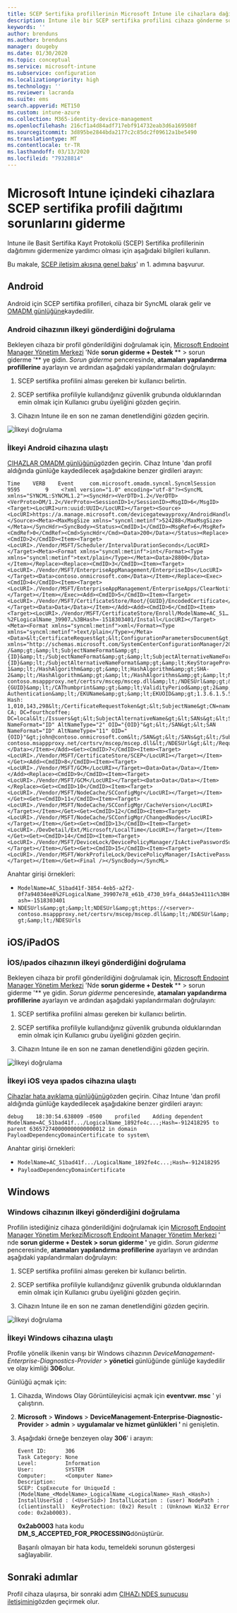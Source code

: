 ```yaml
---
title: SCEP Sertifika profillerinin Microsoft Intune ile cihazlara dağıtılması sorunlarını giderme | Microsoft Docs
description: Intune ile bir SCEP sertifika profilini cihaza gönderme sorunlarını giderin.
keywords: ''
author: brenduns
ms.author: brenduns
manager: dougeby
ms.date: 01/30/2020
ms.topic: conceptual
ms.service: microsoft-intune
ms.subservice: configuration
ms.localizationpriority: high
ms.technology: ''
ms.reviewer: lacranda
ms.suite: ems
search.appverid: MET150
ms.custom: intune-azure
ms.collection: M365-identity-device-management
ms.openlocfilehash: 216cf1a4d84adf717ebf914732eab3d6a169508f
ms.sourcegitcommit: 3d895be2844bda2177c2c85dc2f09612a1be5490
ms.translationtype: MT
ms.contentlocale: tr-TR
ms.lasthandoff: 03/13/2020
ms.locfileid: "79328814"
---
```

# <a name="troubleshoot-deployment-of-a-scep-certificate-profile-to-devices-in-microsoft-intune"></a>Microsoft Intune içindeki cihazlara SCEP sertifika profili dağıtımı sorunlarını giderme

Intune ile Basit Sertifika Kayıt Protokolü (SCEP) Sertifika profillerinin dağıtımını gidermenize yardımcı olması için aşağıdaki bilgileri kullanın.

Bu makale, [SCEP iletişim akışına genel bakış](troubleshoot-scep-certificate-profiles.md)' ın 1. adımına başvurur.


## <a name="android"></a>Android

Android için SCEP sertifika profilleri, cihaza bir SyncML olarak gelir ve [OMADM günlüğüne](troubleshoot-scep-certificate-profiles.md#logs-for-android-devices)kaydedilir.

### <a name="validate-that-the-android-device-was-sent-the-policy"></a>Android cihazının ilkeyi gönderdiğini doğrulama

Bekleyen cihaza bir profil gönderildiğini doğrulamak için, [Microsoft Endpoint Manager Yönetim Merkezi](https://go.microsoft.com/fwlink/?linkid=2109431) 'Nde **sorun giderme + Destek** ** > sorun giderme '** ye gidin.  *Sorun giderme* penceresinde, **atamaları** **yapılandırma profillerine** ayarlayın ve ardından aşağıdaki yapılandırmaları doğrulayın:

1. SCEP sertifika profilini alması gereken bir kullanıcı belirtin.

2. SCEP sertifika profiliyle kullandığınız güvenlik grubunda olduklarından emin olmak için Kullanıcı grubu üyeliğini gözden geçirin.

3. Cihazın Intune ile en son ne zaman denetlendiğini gözden geçirin.

![İlkeyi doğrulama](../protect/media/troubleshoot-scep-certificate-profile-deployment/validate-policy-android.png)

### <a name="validate-the-policy-reached-the-android-device"></a>İlkeyi Android cihazına ulaştı

[CIHAZLAR OMADM günlüğünü](troubleshoot-scep-certificate-profiles.md#logs-for-android-devices)gözden geçirin. Cihaz Intune 'dan profil aldığında günlüğe kaydedilecek aşağıdakine benzer girdileri arayın:

```
Time    VERB    Event     com.microsoft.omadm.syncml.SyncmlSession     9595        9    <?xml version="1.0" encoding="utf-8"?><SyncML xmlns="SYNCML:SYNCML1.2"><SyncHdr><VerDTD>1.2</VerDTD><VerProto>DM/1.2</VerProto><SessionID>1</SessionID><MsgID>6</MsgID><Target><LocURI>urn:uuid:UUID</LocURI></Target><Source><LocURI>https://a.manage.microsoft.com/devicegatewayproxy/AndroidHandler.ashx</LocURI></Source><Meta><MaxMsgSize xmlns="syncml:metinf">524288</MaxMsgSize></Meta></SyncHdr><SyncBody><Status><CmdID>1</CmdID><MsgRef>6</MsgRef><CmdRef>0</CmdRef><Cmd>SyncHdr</Cmd><Data>200</Data></Status><Replace><CmdID>2</CmdID><Item><Target><LocURI>./Vendor/MSFT/Scheduler/IntervalDurationSeconds</LocURI></Target><Meta><Format xmlns="syncml:metinf">int</Format><Type xmlns="syncml:metinf">text/plain</Type></Meta><Data>28800</Data></Item></Replace><Replace><CmdID>3</CmdID><Item><Target><LocURI>./Vendor/MSFT/EnterpriseAppManagement/EnterpriseIDs</LocURI></Target><Data>contoso.onmicrosoft.com</Data></Item></Replace><Exec><CmdID>4</CmdID><Item><Target><LocURI>./Vendor/MSFT/EnterpriseAppManagement/EnterpriseApps/ClearNotifications</LocURI></Target></Item></Exec><Add><CmdID>5</CmdID><Item><Target><LocURI>./Vendor/MSFT/CertificateStore/Root/{GUID}/EncodedCertificate</LocURI></Target><Data>Data</Data></Item></Add><Add><CmdID>6</CmdID><Item><Target><LocURI>./Vendor/MSFT/CertificateStore/Enroll/ModelName=AC_51…%2FLogicalName_39907…%3BHash=-1518303401/Install</LocURI></Target><Meta><Format xmlns="syncml:metinf">xml</Format><Type xmlns="syncml:metinf">text/plain</Type></Meta><Data>&lt;CertificateRequest&gt;&lt;ConfigurationParametersDocument&gt;&amp;lt;ConfigurationParameters xmlns="http://schemas.microsoft.com/SystemCenterConfigurationManager/2012/03/07/CertificateEnrollment/ConfigurationParameters"&amp;gt;&amp;lt;ExpirationThreshold&amp;gt;20&amp;lt;/ExpirationThreshold&amp;gt;&amp;lt;RetryCount&amp;gt;3&amp;lt;/RetryCount&amp;gt;&amp;lt;RetryDelay&amp;gt;1&amp;lt;/RetryDelay&amp;gt;&amp;lt;TemplateName /&amp;gt;&amp;lt;SubjectNameFormat&amp;gt;{ID}&amp;lt;/SubjectNameFormat&amp;gt;&amp;lt;SubjectAlternativeNameFormat&amp;gt;{ID}&amp;lt;/SubjectAlternativeNameFormat&amp;gt;&amp;lt;KeyStorageProviderSetting&amp;gt;0&amp;lt;/KeyStorageProviderSetting&amp;gt;&amp;lt;KeyUsage&amp;gt;32&amp;lt;/KeyUsage&amp;gt;&amp;lt;KeyLength&amp;gt;2048&amp;lt;/KeyLength&amp;gt;&amp;lt;HashAlgorithms&amp;gt;&amp;lt;HashAlgorithm&amp;gt;SHA-1&amp;lt;/HashAlgorithm&amp;gt;&amp;lt;HashAlgorithm&amp;gt;SHA-2&amp;lt;/HashAlgorithm&amp;gt;&amp;lt;/HashAlgorithms&amp;gt;&amp;lt;NDESUrls&amp;gt;&amp;lt;NDESUrl&amp;gt;https://breezeappproxy-contoso.msappproxy.net/certsrv/mscep/mscep.dll&amp;lt;/NDESUrl&amp;gt;&amp;lt;/NDESUrls&amp;gt;&amp;lt;CAThumbprint&amp;gt;{GUID}&amp;lt;/CAThumbprint&amp;gt;&amp;lt;ValidityPeriod&amp;gt;2&amp;lt;/ValidityPeriod&amp;gt;&amp;lt;ValidityPeriodUnit&amp;gt;Years&amp;lt;/ValidityPeriodUnit&amp;gt;&amp;lt;EKUMapping&amp;gt;&amp;lt;EKUMap&amp;gt;&amp;lt;EKUName&amp;gt;Client Authentication&amp;lt;/EKUName&amp;gt;&amp;lt;EKUOID&amp;gt;1.3.6.1.5.5.7.3.2&amp;lt;/EKUOID&amp;gt;&amp;lt;/EKUMap&amp;gt;&amp;lt;/EKUMapping&amp;gt;&amp;lt;/ConfigurationParameters&amp;gt;&lt;/ConfigurationParametersDocument&gt;&lt;RequestParameters&gt;&lt;CertificateRequestToken&gt;PENlcnRFbn... Hash: 1,010,143,298&lt;/CertificateRequestToken&gt;&lt;SubjectName&gt;CN=name&lt;/SubjectName&gt;&lt;Issuers&gt;CN=FourthCoffee CA; DC=fourthcoffee; DC=local&lt;/Issuers&gt;&lt;SubjectAlternativeName&gt;&lt;SANs&gt;&lt;SAN NameFormat="ID" AltNameType="2" OID="{OID}"&gt;&lt;/SAN&gt;&lt;SAN NameFormat="ID" AltNameType="11" OID="{OID}"&gt;john@contoso.onmicrosoft.com&lt;/SAN&gt;&lt;/SANs&gt;&lt;/SubjectAlternativeName&gt;&lt;NDESUrl&gt;https://breezeappproxy-contoso.msappproxy.net/certsrv/mscep/mscep.dll&lt;/NDESUrl&gt;&lt;/RequestParameters&gt;&lt;/CertificateRequest&gt;</Data></Item></Add><Get><CmdID>7</CmdID><Item><Target><LocURI>./Vendor/MSFT/CertificateStore/SCEP</LocURI></Target></Item></Get><Add><CmdID>8</CmdID><Item><Target><LocURI>./Vendor/MSFT/GCM</LocURI></Target><Data>Data</Data></Item></Add><Replace><CmdID>9</CmdID><Item><Target><LocURI>./Vendor/MSFT/GCM</LocURI></Target><Data>Data</Data></Item></Replace><Get><CmdID>10</CmdID><Item><Target><LocURI>./Vendor/MSFT/NodeCache/SCConfigMgr</LocURI></Target></Item></Get><Get><CmdID>11</CmdID><Item><Target><LocURI>./Vendor/MSFT/NodeCache/SCConfigMgr/CacheVersion</LocURI></Target></Item></Get><Get><CmdID>12</CmdID><Item><Target><LocURI>./Vendor/MSFT/NodeCache/SCConfigMgr/ChangedNodes</LocURI></Target></Item></Get><Get><CmdID>13</CmdID><Item><Target><LocURI>./DevDetail/Ext/Microsoft/LocalTime</LocURI></Target></Item></Get><Get><CmdID>14</CmdID><Item><Target><LocURI>./Vendor/MSFT/DeviceLock/DevicePolicyManager/IsActivePasswordSufficient</LocURI></Target></Item></Get><Get><CmdID>15</CmdID><Item><Target><LocURI>./Vendor/MSFT/WorkProfileLock/DevicePolicyManager/IsActivePasswordSufficient</LocURI></Target></Item></Get><Final /></SyncBody></SyncML>
```

Anahtar girişi örnekleri:

- `ModelName=AC_51bad41f-3854-4eb5-a2f2-0f7a94034ee8%2FLogicalName_39907e78_e61b_4730_b9fa_d44a53e4111c%3BHash=-1518303401`
- `NDESUrls&amp;gt;&amp;lt;NDESUrl&amp;gt;https://<server>-contoso.msappproxy.net/certsrv/mscep/mscep.dll&amp;lt;/NDESUrl&amp;gt;&amp;lt;/NDESUrls`

## <a name="iosipados"></a>iOS/iPadOS

### <a name="validate-that-the-iosipados-device-was-sent-the-policy"></a>İOS/ıpados cihazının ilkeyi gönderdiğini doğrulama

Bekleyen cihaza bir profil gönderildiğini doğrulamak için, [Microsoft Endpoint Manager Yönetim Merkezi](https://go.microsoft.com/fwlink/?linkid=2109431) 'Nde **sorun giderme + Destek** ** > sorun giderme '** ye gidin.  *Sorun giderme* penceresinde, **atamaları** **yapılandırma profillerine** ayarlayın ve ardından aşağıdaki yapılandırmaları doğrulayın:

1. SCEP sertifika profilini alması gereken bir kullanıcı belirtin.

2. SCEP sertifika profiliyle kullandığınız güvenlik grubunda olduklarından emin olmak için Kullanıcı grubu üyeliğini gözden geçirin.

3. Cihazın Intune ile en son ne zaman denetlendiğini gözden geçirin.

![İlkeyi doğrulama](../protect/media/troubleshoot-scep-certificate-profile-deployment/validate-policy-ios.png)

### <a name="validate-the-policy-reached-the-ios-or-ipados-device"></a>İlkeyi iOS veya ıpados cihazına ulaştı

[Cihazlar hata ayıklama günlüğünü](troubleshoot-scep-certificate-profiles.md#logs-for-ios-and-ipados-devices)gözden geçirin. Cihaz Intune 'dan profil aldığında günlüğe kaydedilecek aşağıdakine benzer girdileri arayın:

```
debug    18:30:54.638009 -0500    profiled    Adding dependent ModelName=AC_51bad41f.../LogicalName_1892fe4c...;Hash=-912418295 to parent 636572740000000000000012 in domain PayloadDependencyDomainCertificate to system\
```

Anahtar girişi örnekleri:

- `ModelName=AC_51bad41f.../LogicalName_1892fe4c...;Hash=-912418295`
- `PayloadDependencyDomainCertificate`

## <a name="windows"></a>Windows

### <a name="validate-that-the-windows-device-was-sent-the-policy"></a>Windows cihazının ilkeyi gönderdiğini doğrulama

Profilin istediğiniz cihaza gönderildiğini doğrulamak için [Microsoft Endpoint Manager Yönetim Merkezi](https://go.microsoft.com/fwlink/?linkid=2109431)[Microsoft Endpoint Manager Yönetim Merkezi](https://go.microsoft.com/fwlink/?linkid=2109431) ' nde **sorun giderme + Destek > sorun** **giderme '** ye gidin.  *Sorun giderme* penceresinde, **atamaları** **yapılandırma profillerine** ayarlayın ve ardından aşağıdaki yapılandırmaları doğrulayın:

1. SCEP sertifika profilini alması gereken bir kullanıcı belirtin.

2. SCEP sertifika profiliyle kullandığınız güvenlik grubunda olduklarından emin olmak için Kullanıcı grubu üyeliğini gözden geçirin.

3. Cihazın Intune ile en son ne zaman denetlendiğini gözden geçirin.

![İlkeyi doğrulama](../protect/media/troubleshoot-scep-certificate-profile-deployment/validate-policy-windows.png)

### <a name="validate-the-policy-reached-the-windows-device"></a>İlkeyi Windows cihazına ulaştı

Profile yönelik ilkenin varışı bir Windows cihazının *DeviceManagement-Enterprise-Diagnostics-Provider* > **yönetici** günlüğünde günlüğe kaydedilir ve olay kimliği **306**olur. 

Günlüğü açmak için:

1. Cihazda, Windows Olay Görüntüleyicisi açmak için **eventvwr. msc** ' yi çalıştırın.

2. **Microsoft** > **Windows** > **DeviceManagement-Enterprise-Diagnostic-Provider** > **admin** > **uygulamalar ve hizmet günlükleri '** ni genişletin.

3. Aşağıdaki örneğe benzeyen olay **306**' i arayın:

   ```
   Event ID:      306
   Task Category: None
   Level:         Information
   User:          SYSTEM
   Computer:      <Computer Name>
   Description:
   SCEP: CspExecute for UniqueId : (ModelName_<ModelName>_LogicalName_<LogicalName>_Hash_<Hash>) InstallUserSid : (<UserSid>) InstallLocation : (user) NodePath : (clientinstall)  KeyProtection: (0x2) Result : (Unknown Win32 Error code: 0x2ab0003).
   ```

   **0x2ab0003** hata kodu **DM_S_ACCEPTED_FOR_PROCESSING**dönüştürür.

   Başarılı olmayan bir hata kodu, temeldeki sorunun göstergesi sağlayabilir.

## <a name="next-steps"></a>Sonraki adımlar

Profil cihaza ulaşırsa, bir sonraki adım [CIHAZı NDES sunucusu iletişimini](troubleshoot-scep-certificate-device-to-ndes.md)gözden geçirmek olur.
